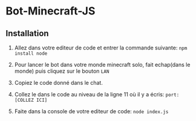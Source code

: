# Bot-Minecraft-JS

## Installation

1) Allez dans votre editeur de code et entrer la commande suivante: `npm install node`

2) Pour lancer le bot dans votre monde minecraft solo, fait echap(dans le monde) puis cliquez sur le bouton `LAN`
 
3) Copiez le code donné dans le chat.

4) Collez le dans le code au niveau de la ligne 11 où il y a écris: `port: [COLLEZ ICI]`

5) Faite dans la console de votre editeur de code: `node index.js`
